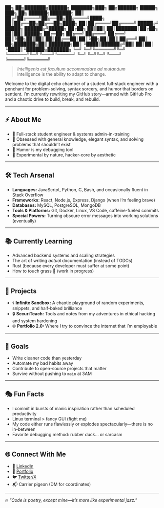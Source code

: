 ██╗ ██╗███████╗██████╗ ███████╗███╗ ██╗██████╗ █████╗ ███╗ ██╗ ██████╗███████╗ ██║ ██╔╝██╔════╝██╔══██╗██╔════╝████╗ ██║██╔══██╗██╔══██╗████╗ ██║██╔════╝██╔════╝ █████╔╝ █████╗ ██████╔╝█████╗ ██╔██╗ ██║██║ ██║███████║██╔██╗ ██║██║ █████╗ ██╔═██╗ ██╔══╝ ██╔═══╝ ██╔══╝ ██║╚██╗██║██║ ██║██╔══██║██║╚██╗██║██║ ██╔══╝ ██║ ██╗███████╗██║ ███████╗██║ ╚████║██████╔╝██║ ██║██║ ╚████║╚██████╗███████╗ ╚═╝ ╚═╝╚══════╝╚═╝ ╚══════╝╚═╝ ╚═══╝╚═════╝ ╚═╝ ╚═╝╚═╝ ╚═══╝ ╚═════╝╚══════╝

> *Intelligenia est facultum accommadare ad mutandum*  
> Intelligence is the ability to adapt to change.

Welcome to the digital echo chamber of a student full-stack engineer with a penchant for problem-solving, syntax sorcery, and humor that borders on sentient. I’m currently rewriting my GitHub story—armed with GitHub Pro and a chaotic drive to build, break, and rebuild.

---

## ⚡ About Me
- 🧩 Full-stack student engineer & systems admin-in-training  
- 🧠 Obsessed with general knowledge, elegant syntax, and solving problems that shouldn’t exist  
- 🤡 Humor is my debugging tool  
- 🧪 Experimental by nature, hacker-core by aesthetic
---

## 🛠️ Tech Arsenal
- **Languages:** JavaScript, Python, C, Bash, and occasionally fluent in Stack Overflow  
- **Frameworks:** React, Node.js, Express, Django (when I’m feeling brave)  
- **Databases:** MySQL, PostgreSQL, MongoDB  
- **Tools & Platforms:** Git, Docker, Linux, VS Code, caffeine-fueled commits  
- **Special Powers:** Turning obscure error messages into working solutions (eventually)

---

## 📚 Currently Learning
- Advanced backend systems and scaling strategies  
- The art of writing *actual* documentation (instead of TODOs)  
- Rust (because every developer must suffer at some point)  
- How to touch grass 🌱 (work in progress)  

---

## 🚀 Projects
- 🌀 **Infinite Sandbox:** A chaotic playground of random experiments, snippets, and half-baked brilliance  
- 🔒 **SecuriTeach:** Tools and notes from my adventures in ethical hacking and system hardening  
- 🌐 **Portfolio 2.0:** Where I try to convince the internet that I’m employable  

---

## 🎯 Goals
- Write cleaner code than yesterday  
- Automate my bad habits away  
- Contribute to open-source projects that matter  
- Survive without pushing to `main` at 3AM  

---

## 🎭 Fun Facts
- I commit in bursts of manic inspiration rather than scheduled productivity  
- Linux terminal > fancy GUI (fight me)  
- My code either runs flawlessly or explodes spectacularly—there is no in-between  
- Favorite debugging method: rubber duck… or sarcasm  

---

## 🌐 Connect With Me
- 💼 [LinkedIn](#)  
- 🌟 [Portfolio](#)  
- 🐦 [Twitter/X](#)  
- 📬 Carrier pigeon (DM for coordinates)  

---

🔥 *"Code is poetry, except mine—it’s more like experimental jazz."*  
